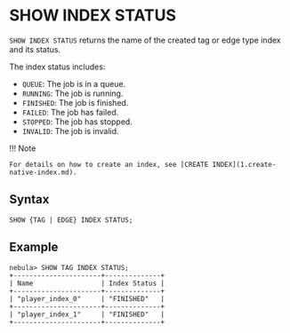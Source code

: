 # SHOW INDEX STATUS

`SHOW INDEX STATUS` returns the name of the created tag or edge type index and its status.

The index status includes:

- `QUEUE`: The job is in a queue.
- `RUNNING`: The job is running.
- `FINISHED`: The job is finished.
- `FAILED`: The job has failed.
- `STOPPED`: The job has stopped.
- `INVALID`: The job is invalid.

!!! Note

    For details on how to create an index, see [CREATE INDEX](1.create-native-index.md).

## Syntax

```ngql
SHOW {TAG | EDGE} INDEX STATUS;
```

## Example

```ngql
nebula> SHOW TAG INDEX STATUS;
+----------------------+--------------+
| Name                 | Index Status |
+----------------------+--------------+
| "player_index_0"     | "FINISHED"   |
+----------------------+--------------+
| "player_index_1"     | "FINISHED"   |
+----------------------+--------------+
```

